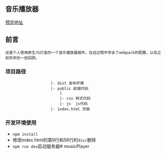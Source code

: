 ## 音乐播放器 
[预览地址](http://book.jirengu.com/jirengu-inc/jrg-renwu8/homework/%E6%9E%97%E4%BC%9F%E7%90%A8/musicFM/)
## 前言
    这是个人使用原生JS打造的一个音乐播放器插件。在这过程中学会了webpack的配置，以及之前所学的一些回顾。
### 项目路径
```
                    |- dist 发布环境
                    |- public 前端代码
                        |
                        |- css 样式代码
                        |- js  js代码
                    |- index.html 页面
```

### 开发环境使用
- `npm install`
- 修改index.html的第9行和56行的`dis/`删除
- `npm run dev`启动服务器# musicPlayer
